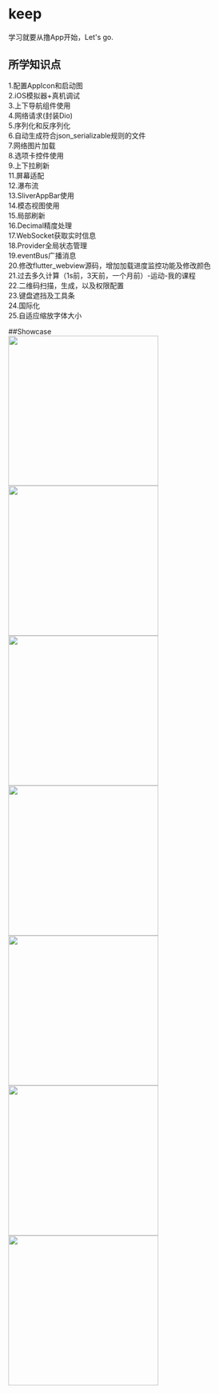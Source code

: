 # keep

学习就要从撸App开始，Let's go.

## 所学知识点
1.配置AppIcon和启动图  
2.iOS模拟器+真机调试  
3.上下导航组件使用  
4.网络请求(封装Dio)  
5.序列化和反序列化  
6.自动生成符合json_serializable规则的文件  
7.网络图片加载  
8.选项卡控件使用  
9.上下拉刷新  
11.屏幕适配  
12.瀑布流  
13.SliverAppBar使用  
14.模态视图使用  
15.局部刷新  
16.Decimal精度处理  
17.WebSocket获取实时信息  
18.Provider全局状态管理  
19.eventBus广播消息  
20.修改flutter_webview源码，增加加载进度监控功能及修改颜色  
21.过去多久计算（1s前，3天前，一个月前）-运动-我的课程  
22.二维码扫描，生成，以及权限配置  
23.键盘遮挡及工具条  
24.国际化  
25.自适应缩放字体大小  
  
##Showcase  
<image src="https://github.com/smallsevenk/Keep/blob/master/screenShot/community.jpg" width="300">
<image src="https://github.com/smallsevenk/Keep/blob/master/screenShot/explore1.jpg" width="300">  
<image src="https://github.com/smallsevenk/Keep/blob/master/screenShot/explore2.jpg" width="300">
<image src="https://github.com/smallsevenk/Keep/blob/master/screenShot/sport1.jpg" width="300">  
<image src="https://github.com/smallsevenk/Keep/blob/master/screenShot/sport2.jpg" width="300">
<image src="https://github.com/smallsevenk/Keep/blob/master/screenShot/plan.jpg" width="300">  
<image src="https://github.com/smallsevenk/Keep/blob/master/screenShot/me.jpg" width="300">


